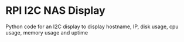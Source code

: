 # RPI I2C NAS Display

Python code for an I2C display to display hostname, IP, disk usage, cpu usage, memory usage and uptime
